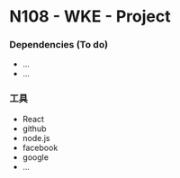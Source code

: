 # N108 - WKE - Project

###  Dependencies (To do)

* ...
* ...

### 工具
* React
* github
* node.js
* facebook
* google
* ...
